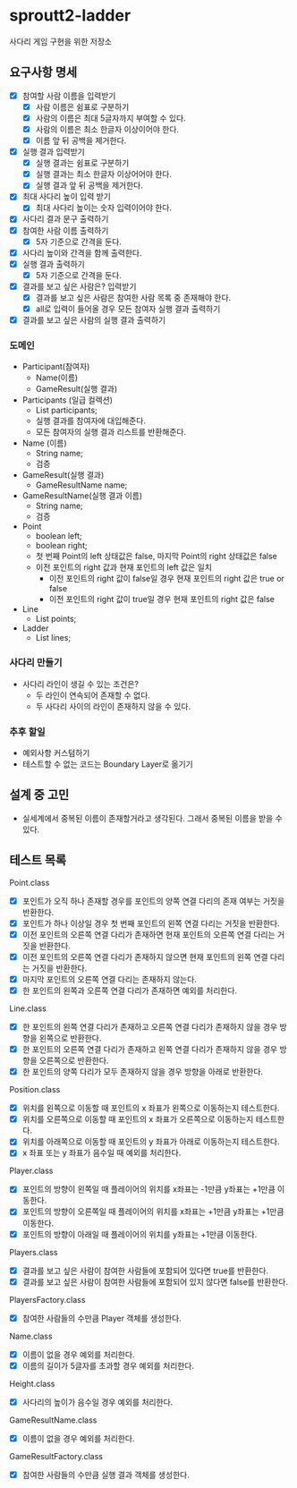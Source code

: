 # sproutt2-ladder
사다리 게임 구현을 위한 저장소

## 요구사항 명세

- [x] 참여할 사람 이름을 입력받기
  - [x] 사람 이름은 쉼표로 구분하기
  - [x] 사람의 이름은 최대 5글자까지 부여할 수 있다.
  - [x] 사람의 이름은 최소 한글자 이상이어야 한다. 
  - [x] 이름 앞 뒤 공백을 제거한다.
- [x] 실행 결과 입력받기
  - [x] 실행 결과는 쉼표로 구분하기
  - [x] 실행 결과는 최소 한글자 이상어어야 한다. 
  - [x] 실행 결과 앞 뒤 공백을 제거한다.
- [x] 최대 사다리 높이 입력 받기
  - [x] 최대 사다리 높이는 숫자 입력이어야 한다.
- [x] 사다리 결과 문구 출력하기
- [x] 참여한 사람 이름 출력하기
  - [x] 5자 기준으로 간격을 둔다.
- [x] 사다리 높이와 간격을 함께 출력한다.
- [x] 실행 결과 출력하기
  - [x] 5자 기준으로 간격을 둔다.
- [x] 결과를 보고 싶은 사람은? 입력받기
  - [x] 결과를 보고 싶은 사람은 참여한 사람 목록 중 존재해야 한다. 
  - [x] all로 입력이 들어올 경우 모든 참여자 실행 결과 출력하기
- [x] 결과를 보고 싶은 사람의 실행 결과 출력하기

### 도메인
* Participant(참여자)
  * Name(이름)
  * GameResult(실행 결과)
* Participants (일급 컬렉션)
  * List<Participant> participants;
  * 실행 결과를 참여자에 대입해준다.
  * 모든 참여자의 실행 결과 리스트를 반환해준다.
* Name (이름)
  * String name;
  * 검증
* GameResult(실행 결과)
  * GameResultName name;
* GameResultName(실행 결과 이름) 
  * String name;
  * 검증
* Point
  * boolean left;
  * boolean right;
  * 첫 번째 Point의 left 상태값은 false, 마지막 Point의 right 상태값은 false
  * 이전 포인트의 right 값과 현재 포인트의 left 값은 일치
    * 이전 포인트의 right 값이 false일 경우 현재 포인트의 right 값은 true or false
    * 이전 포인트의 right 값이 true일 경우 현재 포인트의 right 값은 false
* Line
  * List<Point> points;
* Ladder
  * List<Line> lines;
  
### 사다리 만들기
* 사다리 라인이 생길 수 있는 조건은?
  * 두 라인이 연속되어 존재할 수 없다.
  * 두 사다리 사이의 라인이 존재하지 않을 수 있다.
  
### 추후 할일
* 예외사항 커스텀하기
* 테스트할 수 없는 코드는 Boundary Layer로 옮기기

## 설계 중 고민
* 실세계에서 중복된 이름이 존재할거라고 생각된다. 그래서 중복된 이름을 받을 수 있다.

## 테스트 목록
Point.class
- [x] 포인트가 오직 하나 존재할 경우를 포인트의 양쪽 연결 다리의 존재 여부는 거짓을 반환한다.
- [x] 포인트가 하나 이상일 경우 첫 번째 포인트의 왼쪽 연결 다리는 거짓을 반환한다.
- [x] 이전 포인트의 오른쪽 연결 다리가 존재하면 현재 포인트의 오른쪽 연결 다리는 거짓을 반환한다.
- [x] 이전 포인트의 오른쪽 연결 다리가 존재하지 않으면 현재 포인트의 왼쪽 연결 다리는 거짓을 반환한다.
- [x] 마지막 포인트의 오른쪽 연결 다리는 존재하지 않는다.
- [x] 한 포인트의 왼쪽과 오른쪽 연결 다리가 존재하면 예외를 처리한다.
  
Line.class
- [x] 한 포인트의 왼쪽 연결 다리가 존재하고 오른쪽 연결 다리가 존재하지 않을 경우 방향을 왼쪽으로 반환한다.
- [x] 한 포인트의 오른쪽 연결 다리가 존재하고 왼쪽 연결 다리가 존재하지 않을 경우 방향을 오른쪽으로 반환한다.
- [x] 한 포인트의 양쪽 다리가 모두 존재하지 않을 경우 방향을 아래로 반환한다.

Position.class
- [x] 위치를 왼쪽으로 이동할 때 포인트의 x 좌표가 왼쪽으로 이동하는지 테스트한다.
- [x] 위치를 오른쪽으로 이동할 때 포인트의 x 좌표가 오른쪽으로 이동하는지 테스트한다.
- [x] 위치를 아래쪽으로 이동할 때 포인트의 y 좌표가 아래로 이동하는지 테스트한다.
- [x] x 좌표 또는 y 좌표가 음수일 때 예외를 처리한다.

Player.class
- [x] 포인트의 방향이 왼쪽일 때 플레이어의 위치를 x좌표는 -1만큼 y좌표는 +1만큼 이동한다.
- [x] 포인트의 방향이 오른쪽일 때 플레이어의 위치를 x좌표는 +1만큼 y좌표는 +1만큼 이동한다.
- [x] 포인트의 방향이 아래일 때 플레이어의 위치를 y좌표는 +1만큼 이동한다.

Players.class
- [x] 결과를 보고 싶은 사람이 참여한 사람들에 포함되어 있다면 true를 반환한다.
- [x] 결과를 보고 싶은 사람이 참여한 사람들에 포함되어 있지 않다면 false를 반환한다.

PlayersFactory.class
- [x] 참여한 사람들의 수만큼 Player 객체를 생성한다.

Name.class
- [x] 이름이 없을 경우 예외를 처리한다.
- [x] 이름의 길이가 5글자를 초과할 경우 예외를 처리한다.

Height.class
- [x] 사다리의 높이가 음수일 경우 예외를 처리한다.

GameResultName.class
- [x] 이름이 없을 경우 예외를 처리한다.

GameResultFactory.class
- [x] 참여한 사람들의 수만큼 실행 결과 객체를 생성한다.
